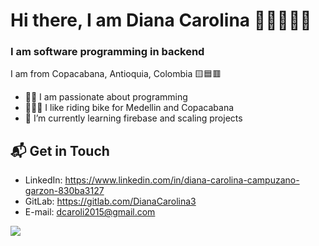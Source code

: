 # Hi there, I am Diana Carolina 👋👩‍💻👩‍🔬

### I am software programming in backend

I am from Copacabana, Antioquia, Colombia 🟨🟦🟥

- 👩‍💻 I am passionate about programming  
- 🚵‍♀️🚴‍ I like riding bike for Medellin and Copacabana
- 🌱 I’m currently learning firebase and scaling projects

## 📬 Get in Touch
- LinkedIn: https://www.linkedin.com/in/diana-carolina-campuzano-garzon-830ba3127
- GitLab: https://gitlab.com/DianaCarolina3
- E-mail: dcaroli2015@gmail.com

<!-- - Site: federico-dondi.github.io -->
<!--
**DianaCarolina3/DianaCarolina3** is a ✨ _special_ ✨ repository because its `README.md` (this file) appears on your GitHub profile.
Here are some ideas to get you started:
- 🔭 I’m currently working on ...
- 🌱 I’m currently learning ...
- 👯 I’m looking to collaborate on ...
- 🤔 I’m looking for help with ...
- 💬 Ask me about ...
- 📫 How to reach me: ...
- 😄 Pronouns: ...
- ⚡ Fun fact: ...
-->

![](https://cdn.domestika.org/c_limit,dpr_1.0,f_auto,q_auto,w_610/v1457921546/content-items/001/569/058/night_work_2-original.png?1457921546)
